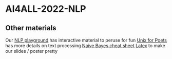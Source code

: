 # AI4ALL-2022-NLP

## Other materials
Our [NLP playground](https://docs.google.com/document/d/1sQRM3exnko5kmz3yqWHN3eQ6Oc0-fqrf4LKVWpUGPuQ/edit) has interactive material to peruse for fun
[Unix for Poets](https://web.stanford.edu/class/cs124/kwc-unix-for-poets.pdf) has more details on text processing
[Naive Bayes cheat sheet](https://docs.google.com/document/d/1Z6WnbCQYtOsaoFAZc4VdXtCc9edGIlPBX9CulSwBVgo/edit)
[Latex](http://latex2png.com/) to make our slides / poster pretty

